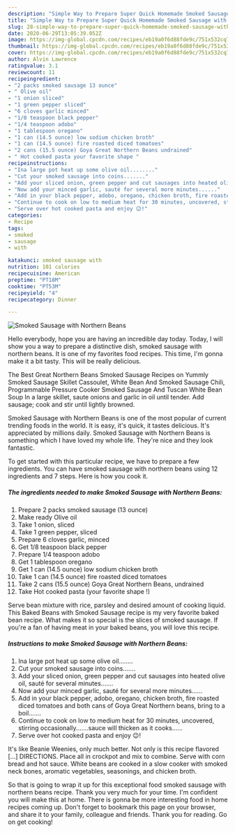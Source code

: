 ```yaml
---
description: "Simple Way to Prepare Super Quick Homemade Smoked Sausage with Northern Beans"
title: "Simple Way to Prepare Super Quick Homemade Smoked Sausage with Northern Beans"
slug: 28-simple-way-to-prepare-super-quick-homemade-smoked-sausage-with-northern-beans
date: 2020-06-29T13:05:39.052Z
image: https://img-global.cpcdn.com/recipes/eb19a0f6d88fde9c/751x532cq70/smoked-sausage-with-northern-beans-recipe-main-photo.jpg
thumbnail: https://img-global.cpcdn.com/recipes/eb19a0f6d88fde9c/751x532cq70/smoked-sausage-with-northern-beans-recipe-main-photo.jpg
cover: https://img-global.cpcdn.com/recipes/eb19a0f6d88fde9c/751x532cq70/smoked-sausage-with-northern-beans-recipe-main-photo.jpg
author: Alvin Lawrence
ratingvalue: 3.1
reviewcount: 11
recipeingredient:
- "2 packs smoked sausage 13 ounce"
- " Olive oil"
- "1 onion sliced"
- "1 green pepper sliced"
- "6 cloves garlic minced"
- "1/8 teaspoon black pepper"
- "1/4 teaspoon adobo"
- "1 tablespoon oregano"
- "1 can (14.5 ounce) low sodium chicken broth"
- "1 can (14.5 ounce) fire roasted diced tomatoes"
- "2 cans (15.5 ounce) Goya Great Northern Beans undrained"
- " Hot cooked pasta your favorite shape "
recipeinstructions:
- "Ina large pot heat up some olive oil........"
- "Cut your smoked sausage into coins......."
- "Add your sliced onion, green pepper and cut sausages into heated olive oil, sauté for several minutes......."
- "Now add your minced garlic, sauté for several more minutes......"
- "Add in your black pepper, adobo, oregano, chicken broth, fire roasted diced tomatoes and both cans of Goya Great Northern beans, bring to a boil......."
- "Continue to cook on low to medium heat for 30 minutes, uncovered, stirring occasionally.......sauce will thicken as it cooks......"
- "Serve over hot cooked pasta and enjoy 😉!"
categories:
- Recipe
tags:
- smoked
- sausage
- with

katakunci: smoked sausage with 
nutrition: 101 calories
recipecuisine: American
preptime: "PT18M"
cooktime: "PT53M"
recipeyield: "4"
recipecategory: Dinner

---
```



![Smoked Sausage with Northern Beans](https://img-global.cpcdn.com/recipes/eb19a0f6d88fde9c/751x532cq70/smoked-sausage-with-northern-beans-recipe-main-photo.jpg)

Hello everybody, hope you are having an incredible day today. Today, I will show you a way to prepare a distinctive dish, smoked sausage with northern beans. It is one of my favorites food recipes. This time, I'm gonna make it a bit tasty. This will be really delicious.

The Best Great Northern Beans Smoked Sausage Recipes on Yummly Smoked Sausage Skillet Cassoulet, White Bean And Smoked Sausage Chili, Programmable Pressure Cooker Smoked Sausage And Tuscan White Bean Soup In a large skillet, saute onions and garlic in oil until tender. Add sausage; cook and stir until lightly browned.

Smoked Sausage with Northern Beans is one of the most popular of current trending foods in the world. It is easy, it's quick, it tastes delicious. It's appreciated by millions daily. Smoked Sausage with Northern Beans is something which I have loved my whole life. They're nice and they look fantastic.


To get started with this particular recipe, we have to prepare a few ingredients. You can have smoked sausage with northern beans using 12 ingredients and 7 steps. Here is how you cook it.

<!--inarticleads1-->

##### The ingredients needed to make Smoked Sausage with Northern Beans:

1. Prepare 2 packs smoked sausage (13 ounce)
1. Make ready  Olive oil
1. Take 1 onion, sliced
1. Take 1 green pepper, sliced
1. Prepare 6 cloves garlic, minced
1. Get 1/8 teaspoon black pepper
1. Prepare 1/4 teaspoon adobo
1. Get 1 tablespoon oregano
1. Get 1 can (14.5 ounce) low sodium chicken broth
1. Take 1 can (14.5 ounce) fire roasted diced tomatoes
1. Take 2 cans (15.5 ounce) Goya Great Northern Beans, undrained
1. Take  Hot cooked pasta (your favorite shape !)


Serve bean mixture with rice, parsley and desired amount of cooking liquid. This Baked Beans with Smoked Sausage recipe is my very favorite baked bean recipe. What makes it so special is the slices of smoked sausage. If you&#39;re a fan of having meat in your baked beans, you will love this recipe. 

<!--inarticleads2-->

##### Instructions to make Smoked Sausage with Northern Beans:

1. Ina large pot heat up some olive oil........
1. Cut your smoked sausage into coins.......
1. Add your sliced onion, green pepper and cut sausages into heated olive oil, sauté for several minutes.......
1. Now add your minced garlic, sauté for several more minutes......
1. Add in your black pepper, adobo, oregano, chicken broth, fire roasted diced tomatoes and both cans of Goya Great Northern beans, bring to a boil.......
1. Continue to cook on low to medium heat for 30 minutes, uncovered, stirring occasionally.......sauce will thicken as it cooks......
1. Serve over hot cooked pasta and enjoy 😉!


It&#39;s like Beanie Weenies, only much better. Not only is this recipe flavored […] DIRECTIONS. Place all in crockpot and mix to combine. Serve with corn bread and hot sauce. White beans are cooked in a slow cooker with smoked neck bones, aromatic vegetables, seasonings, and chicken broth. 

So that is going to wrap it up for this exceptional food smoked sausage with northern beans recipe. Thank you very much for your time. I'm confident you will make this at home. There is gonna be more interesting food in home recipes coming up. Don't forget to bookmark this page on your browser, and share it to your family, colleague and friends. Thank you for reading. Go on get cooking!
